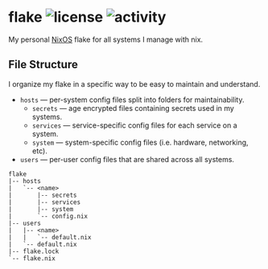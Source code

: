 flake
![license](https://badge.hanna.lol/license/0BSD)
![activity](https://badge.hanna.lol/activity/flake)
================================================================================

My personal [NixOS](https://nixos.org) flake for all systems I manage with nix.

## File Structure

I organize my flake in a specific way to be easy to maintain and understand.

- `hosts` — per-system config files split into folders for maintainability.
  - `secrets` — age encrypted files containing secrets used in my systems.
  - `services` — service-specific config files for each service on a system.
  - `system` — system-specific config files (i.e. hardware, networking, etc).
- `users` — per-user config files that are shared across all systems.

```
flake
|-- hosts
|   `-- <name>
|       |-- secrets
|       |-- services
|       |-- system
|       `-- config.nix
|-- users
|   |-- <name>
|   |   `-- default.nix
|   `-- default.nix
|-- flake.lock
`-- flake.nix
```
